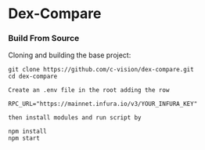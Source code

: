 # Dex-Compare

### Build From Source

Cloning and building the base project:

```shell
git clone https://github.com/c-vision/dex-compare.git
cd dex-compare

Create an .env file in the root adding the row

RPC_URL="https://mainnet.infura.io/v3/YOUR_INFURA_KEY"

then install modules and run script by

npm install 
npm start

